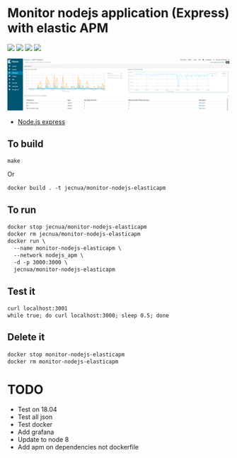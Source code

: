 # Monitor nodejs application (Express) with elastic APM

[![](https://images.microbadger.com/badges/image/jecnua/monitor-nodejs-elasticapm.svg)](https://microbadger.com/images/jecnua/monitor-nodejs-elasticapm "Get your own image badge on microbadger.com")
[![](https://images.microbadger.com/badges/version/jecnua/monitor-nodejs-elasticapm.svg)](https://microbadger.com/images/jecnua/monitor-nodejs-elasticapm "Get your own version badge on microbadger.com")
[![](https://images.microbadger.com/badges/commit/jecnua/monitor-nodejs-elasticapm.svg)](https://microbadger.com/images/jecnua/monitor-nodejs-elasticapm "Get your own commit badge on microbadger.com")
[![](https://images.microbadger.com/badges/license/jecnua/monitor-nodejs-elasticapm.svg)](https://microbadger.com/images/jecnua/monitor-nodejs-elasticapm "Get your own license badge on microbadger.com")

![Dashboard](images/kibana_dash.png)

- [Node.js express](https://www.elastic.co/guide/en/apm/agent/nodejs/current/express.html)

## To build

    make

Or

    docker build . -t jecnua/monitor-nodejs-elasticapm

## To run

    docker stop jecnua/monitor-nodejs-elasticapm
    docker rm jecnua/monitor-nodejs-elasticapm
    docker run \
      --name monitor-nodejs-elasticapm \
      --network nodejs_apm \
      -d -p 3000:3000 \
      jecnua/monitor-nodejs-elasticapm

## Test it

    curl localhost:3001
    while true; do curl localhost:3000; sleep 0.5; done

## Delete it

    docker stop monitor-nodejs-elasticapm
    docker rm monitor-nodejs-elasticapm

# TODO

- Test on 18.04
- Test all json
- Test docker
- Add grafana
- Update to node 8
- Add apm on dependencies not dockerfile
